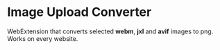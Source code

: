 # Image Upload Converter

WebExtension that converts selected **webm**, **jxl** and **avif** images to png. Works on every website.
